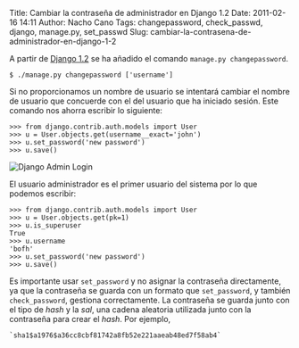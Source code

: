 Title: Cambiar la contraseña de administrador en Django 1.2
Date: 2011-02-16 14:11
Author: Nacho Cano
Tags: changepassword, check_passwd, django, manage.py, set_passwd
Slug: cambiar-la-contrasena-de-administrador-en-django-1-2

A partir de [Django 1.2][] se ha añadido el comando
`manage.py changepassword`.

    $ ./manage.py changepassword ['username']

Si no proporcionamos un nombre de usuario se intentará cambiar el nombre
de usuario que concuerde con el del usuario que ha iniciado sesión. Este
comando nos ahorra escribir lo siguiente:

    >>> from django.contrib.auth.models import User
    >>> u = User.objects.get(username__exact='john')
    >>> u.set_password('new password')
    >>> u.save()

![Django Admin Login]({static}/images/django-admin-login-300x171.png)

El usuario administrador es el primer usuario del sistema por lo que
podemos escribir:

    >>> from django.contrib.auth.models import User
    >>> u = User.objects.get(pk=1)
    >>> u.is_superuser
    True
    >>> u.username
    'bofh'
    >>> u.set_password('new password')
    >>> u.save()

Es importante usar `set_password` y no asignar la contraseña
directamente, ya que la contraseña se guarda con un formato que
`set_password`, y también `check_password`, gestiona correctamente. La
contraseña se guarda junto con el tipo de _hash_ y la _sal_, una cadena
aleatoria utilizada junto con la contraseña para crear el _hash_. Por
ejemplo,

    `sha1$a1976$a36cc8cbf81742a8fb52e221aaeab48ed7f58ab4`

  [Django 1.2]: https://pythonhosted.org/django_simple_feedback/topics/auth.html#changing-passwords
    "Nuevo comando changepassword en Django 1.2"

